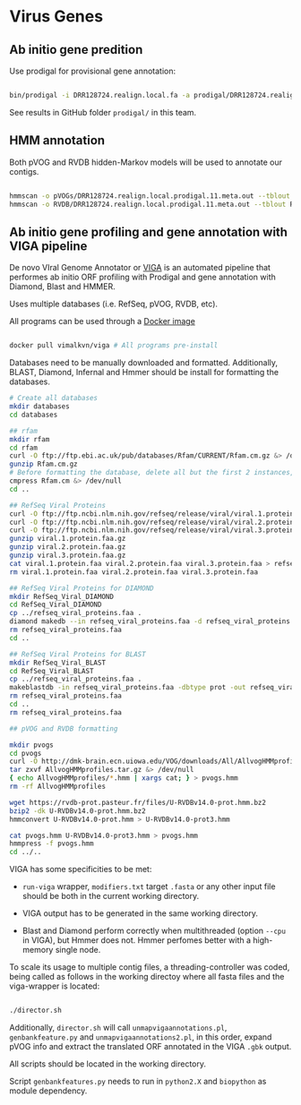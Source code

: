 # Virus Genes 

## Ab initio gene predition

Use prodigal for provisional gene annotation:

```bash

bin/prodigal -i DRR128724.realign.local.fa -a prodigal/DRR128724.realign.local.prodigal.11.meta.faa -d prodigal/DRR128724.realign.local.prodigal.11.meta.fna -s prodigal/DRR128724.realign.local.prodigal.11.meta.txt -g 11 -o prodigal/DRR128724.realign.prodigal.11.meta.fa

```

See results in GitHub folder `prodigal/` in this team.


## HMM annotation

Both pVOG and RVDB hidden-Markov models will be used to annotate our contigs.

```bash

hmmscan -o pVOGs/DRR128724.realign.local.prodigal.11.meta.out --tblout pVOGs/DRR128724.realign.local.prodigal.11.meta.tblout --cpu 32 /novel/databases/pVOGs/all_vogs.hmm prodigal/DRR128724.realign.local.prodigal.11.meta.faa &
hmmscan -o RVDB/DRR128724.realign.local.prodigal.11.meta.out --tblout RVDB/DRR128724.realign.local.prodigal.11.meta.tblout --cpu 32 /novel/databases/RVDB/U-RVDBv14.0-prot-new.hmm prodigal/DRR128724.realign.local.prodigal.11.meta.faa &

```

## Ab initio gene profiling and gene annotation with VIGA pipeline

De novo VIral Genome Annotator or [VIGA](https://www.biorxiv.org/content/early/2018/03/07/277509) is an automated pipeline that performes ab initio ORF profiling with Prodigal and gene annotation with Diamond, Blast and HMMER.

Uses multiple databases (i.e. RefSeq, pVOG, RVDB, etc).

All programs can be used through a [Docker image](https://hub.docker.com/r/vimalkvn/viga/)

```bash

docker pull vimalkvn/viga # All programs pre-install

```
Databases need to be manually downloaded and formatted. Additionally, BLAST, Diamond, Infernal and Hmmer should be install for formatting the databases.

```bash
# Create all databases
mkdir databases
cd databases

## rfam
mkdir rfam
cd rfam
curl -O ftp://ftp.ebi.ac.uk/pub/databases/Rfam/CURRENT/Rfam.cm.gz &> /dev/null
gunzip Rfam.cm.gz
# Before formatting the database, delete all but the first 2 instances, as we don't needed it in our pipeline, but VIGA requires it to launch as mandatory.
cmpress Rfam.cm &> /dev/null
cd ..

## RefSeq Viral Proteins
curl -O ftp://ftp.ncbi.nlm.nih.gov/refseq/release/viral/viral.1.protein.faa.gz &> /dev/null
curl -O ftp://ftp.ncbi.nlm.nih.gov/refseq/release/viral/viral.2.protein.faa.gz &> /dev/null
curl -O ftp://ftp.ncbi.nlm.nih.gov/refseq/release/viral/viral.3.protein.faa.gz &> /dev/null
gunzip viral.1.protein.faa.gz
gunzip viral.2.protein.faa.gz
gunzip viral.3.protein.faa.gz
cat viral.1.protein.faa viral.2.protein.faa viral.3.protein.faa > refseq_viral_proteins.faa
rm viral.1.protein.faa viral.2.protein.faa viral.3.protein.faa

## RefSeq Viral Proteins for DIAMOND
mkdir RefSeq_Viral_DIAMOND
cd RefSeq_Viral_DIAMOND
cp ../refseq_viral_proteins.faa .
diamond makedb --in refseq_viral_proteins.faa -d refseq_viral_proteins &> /dev/null
rm refseq_viral_proteins.faa
cd ..

## RefSeq Viral Proteins for BLAST
mkdir RefSeq_Viral_BLAST
cd RefSeq_Viral_BLAST
cp ../refseq_viral_proteins.faa .
makeblastdb -in refseq_viral_proteins.faa -dbtype prot -out refseq_viral_proteins &> /dev/null
rm refseq_viral_proteins.faa
cd ..
rm refseq_viral_proteins.faa

## pVOG and RVDB formatting

mkdir pvogs
cd pvogs
curl -O http://dmk-brain.ecn.uiowa.edu/VOG/downloads/All/AllvogHMMprofiles.tar.gz &> /dev/null
tar zxvf AllvogHMMprofiles.tar.gz &> /dev/null
{ echo AllvogHMMprofiles/*.hmm | xargs cat; } > pvogs.hmm
rm -rf AllvogHMMprofiles

wget https://rvdb-prot.pasteur.fr/files/U-RVDBv14.0-prot.hmm.bz2 
bzip2 -dk U-RVDBv14.0-prot.hmm.bz2
hmmconvert U-RVDBv14.0-prot.hmm > U-RVDBv14.0-prot3.hmm

cat pvogs.hmm U-RVDBv14.0-prot3.hmm > pvogs.hmm
hmmpress -f pvogs.hmm
cd ../..

```

VIGA has some specificities to be met:

- `run-viga` wrapper, `modifiers.txt` target `.fasta` or any other input file should be both in the current working directory.

- VIGA output has to be generated in the same working directory.

- Blast and Diamond perform correctly when multithreaded (option `--cpu` in VIGA), but Hmmer does not. Hmmer perfomes better with a high-memory single node.
 
To scale its usage to multiple contig files, a threading-controller was coded, being called as follows in the working directoy where all fasta files and the viga-wrapper is located:

```bash

./director.sh

```

Additionally, `director.sh` will call `unmapvigaannotations.pl`, `genbankfeature.py` and `unmapvigaannotations2.pl`, in this order, expand pVOG info and extract the translated ORF annotated in the VIGA `.gbk` output.

All scripts should be located in the working directory.

Script `genbankfeatures.py` needs to run in `python2.X` and `biopython` as module dependency.
